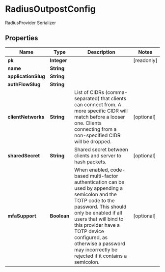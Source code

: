 

# RadiusOutpostConfig

RadiusProvider Serializer

## Properties

| Name | Type | Description | Notes |
|------------ | ------------- | ------------- | -------------|
|**pk** | **Integer** |  |  [readonly] |
|**name** | **String** |  |  |
|**applicationSlug** | **String** |  |  |
|**authFlowSlug** | **String** |  |  |
|**clientNetworks** | **String** | List of CIDRs (comma-separated) that clients can connect from. A more specific CIDR will match before a looser one. Clients connecting from a non-specified CIDR will be dropped. |  [optional] |
|**sharedSecret** | **String** | Shared secret between clients and server to hash packets. |  [optional] |
|**mfaSupport** | **Boolean** | When enabled, code-based multi-factor authentication can be used by appending a semicolon and the TOTP code to the password. This should only be enabled if all users that will bind to this provider have a TOTP device configured, as otherwise a password may incorrectly be rejected if it contains a semicolon. |  [optional] |



